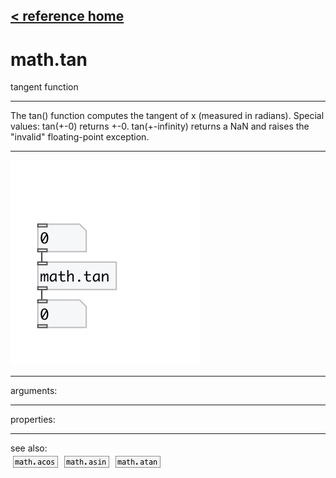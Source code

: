 [< reference home](index.html)
---

# math.tan


tangent function

---

The tan() function computes the tangent of x (measured in radians).
Special values:
tan(+-0) returns +-0.
tan(+-infinity) returns a NaN and raises the &#34;invalid&#34; floating-point
            exception.
<br>


---


![example](examples/math.tan-example.jpg)

---
arguments:


---
properties:


---
see also:<br>
[![math.acos](img/object_math.acos.png)](math.acos.html)
[![math.asin](img/object_math.asin.png)](math.asin.html)
[![math.atan](img/object_math.atan.png)](math.atan.html)
